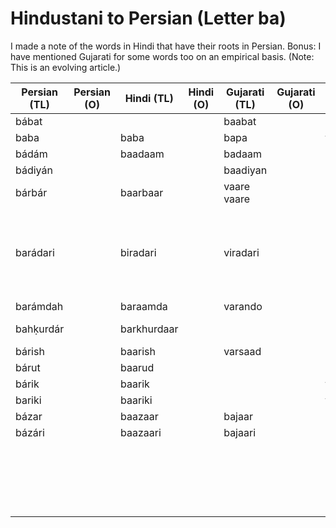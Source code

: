 # Hindustani to Persian (Letter ba)

I made a note of the words in Hindi that have their roots in Persian. Bonus: I have mentioned Gujarati for some words too on an empirical basis. (Note: This is an evolving article.)

| Persian (TL) | Persian (O) | Hindi (TL)  | Hindi (O) | Gujarati (TL) | Gujarati (O) | English         | Media link | Notes                                                            |
|--------------|-------------|-------------|-----------|---------------|--------------|-----------------|------------|------------------------------------------------------------------|
| bábat        |             |             |           | baabat        |              | on account of   | 1          |                                                                  |
| baba         |             | baba        |           | bapa          |              | father          |            |                                                                  |
| bádám        |             | baadaam     |           | badaam        |              | almond          | 1          |                                                                  |
| bádiyán      |             |             |           | baadiyan      |              | star anise      | 1          |                                                                  |
| bárbár       |             | baarbaar    |           | vaare vaare   |              | again and again | 1          |                                                                  |
| barádari     |             | biradari    |           | viradari      |              | consanguinity   | 1          | also sometimes refers to caste or society in Indian subcontinent |
| barámdah     |             | baraamda    |           | varando       |              | balcony         |            |                                                                  |
| bahḳurdár    |             | barkhurdaar |           |               |              | happy person    |            | enjoying the fruits of life                                      |
| bárish       |             | baarish     |           | varsaad       |              | rain            |            |                                                                  |
| bárut        |             | baarud      |           |               |              | gun powder      |            |                                                                  |
| bárik        |             | baarik      |           |               |              | fine, thin      |            |                                                                  |
| bariki       |             | baariki     |           |               |              | fineness        |            |                                                                  |
| bázar        |             | baazaar     |           | bajaar        |              | market          |            |                                                                  |
| bázári       |             | baazaari    |           | bajaari       |              | of the market   |            |                                                                  |
|              |             |             |           |               |              |                 |            |                                                                  |
|              |             |             |           |               |              |                 |            |                                                                  |
|              |             |             |           |               |              |                 |            |                                                                  |
|              |             |             |           |               |              |                 |            |                                                                  |
|              |             |             |           |               |              |                 |            |                                                                  |
|              |             |             |           |               |              |                 |            |                                                                  |
|              |             |             |           |               |              |                 |            |                                                                  |
|              |             |             |           |               |              |                 |            |                                                                  |
|              |             |             |           |               |              |                 |            |                                                                  |
|              |             |             |           |               |              |                 |            |                                                                  |
|              |             |             |           |               |              |                 |            |                                                                  |
|              |             |             |           |               |              |                 |            |                                                                  |
|              |             |             |           |               |              |                 |            |                                                                  |
|              |             |             |           |               |              |                 |            |                                                                  |
|              |             |             |           |               |              |                 |            |                                                                  |
|              |             |             |           |               |              |                 |            |                                                                  |
|              |             |             |           |               |              |                 |            |                                                                  |
|              |             |             |           |               |              |                 |            |                                                                  |
|              |             |             |           |               |              |                 |            |                                                                  |
|              |             |             |           |               |              |                 |            |                                                                  |
